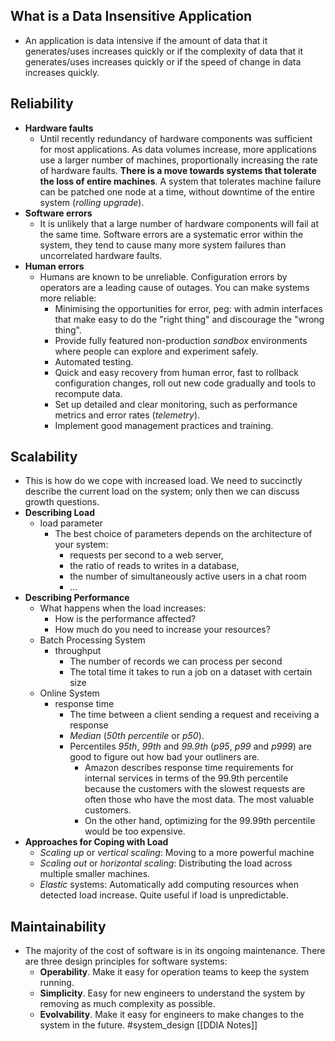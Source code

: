 ## What is a Data Insensitive Application

- An application is data intensive if the amount of data that it generates/uses increases quickly or if the complexity of data that it generates/uses increases quickly or if the speed of change in data increases quickly.

## Reliability

- **Hardware faults**
	- Until recently redundancy of hardware components was sufficient for most applications. As data volumes increase, more applications use a larger number of machines, proportionally increasing the rate of hardware faults. **There is a move towards systems that tolerate the loss of entire machines**. A system that tolerates machine failure can be patched one node at a time, without downtime of the entire system (_rolling upgrade_).
- **Software errors**
	- It is unlikely that a large number of hardware components will fail at the same time. Software errors are a systematic error within the system, they tend to cause many more system failures than uncorrelated hardware faults.
- **Human errors**
	- Humans are known to be unreliable. Configuration errors by operators are a leading cause of outages. You can make systems more reliable:
		- Minimising the opportunities for error, peg: with admin interfaces that make easy to do the "right thing" and discourage the "wrong thing".
		- Provide fully featured non-production _sandbox_ environments where people can explore and experiment safely.
		- Automated testing.
		- Quick and easy recovery from human error, fast to rollback configuration changes, roll out new code gradually and tools to recompute data.
		- Set up detailed and clear monitoring, such as performance metrics and error rates (_telemetry_).
		- Implement good management practices and training.

## Scalability
- This is how do we cope with increased load. We need to succinctly describe the current load on the system; only then we can discuss growth questions.
- **Describing Load**
	- load parameter
		- The best choice of parameters depends on the architecture of your system:
			- requests per second to a web server,
			- the ratio of reads to writes in a database,
			- the number of simultaneously active users in a chat room
			- ...
- **Describing Performance**
	- What happens when the load increases:
		- How is the performance affected?
		- How much do you need to increase your resources?
	- Batch Processing System
		- throughput
			- The number of records we can process per second
			- The total time it takes to run a job on a dataset with certain size
	- Online System
		- response time
			- The time between a client sending a request and receiving a response
			- _Median_ (_50th percentile_ or _p50_).
			- Percentiles _95th_, _99th_ and _99.9th_ (_p95_, _p99_ and _p999_) are good to figure out how bad your outliners are.
				- Amazon describes response time requirements for internal services in terms of the 99.9th percentile because the customers with the slowest requests are often those who have the most data. The most valuable customers.
				- On the other hand, optimizing for the 99.99th percentile would be too expensive.
- **Approaches for Coping with Load**
	- _Scaling up_ or _vertical scaling_: Moving to a more powerful machine
	- _Scaling out_ or _horizontal scaling_: Distributing the load across multiple smaller machines.
	- _Elastic_ systems: Automatically add computing resources when detected load increase. Quite useful if load is unpredictable.

## Maintainability
- The majority of the cost of software is in its ongoing maintenance. There are three design principles for software systems:
	- **Operability**. Make it easy for operation teams to keep the system running.
	- **Simplicity**. Easy for new engineers to understand the system by removing as much complexity as possible.
	- **Evolvability**. Make it easy for engineers to make changes to the system in the future.
#system_design
[[DDIA Notes]]